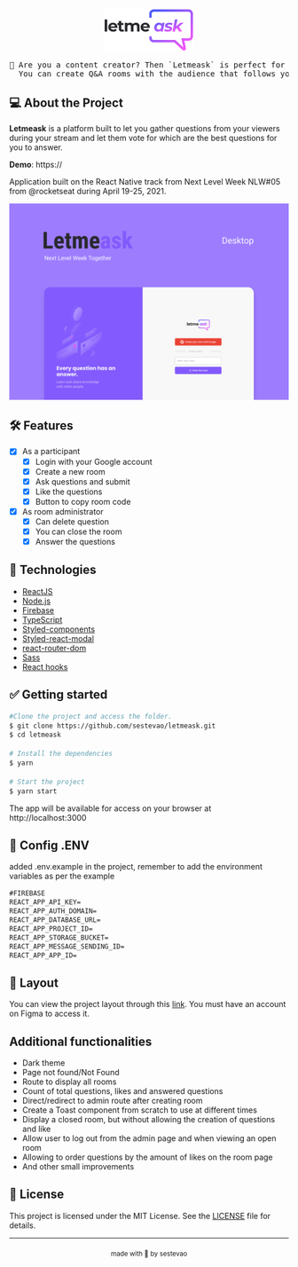 <p align="center">
  <img alt="Letmeask" src=".github/logo.svg" width="160px">
  <pre>💭 Are you a content creator? Then `Letmeask` is perfect for you! 
  You can create Q&A rooms with the audience that follows you. 💭</pre>
</p>

## 💻 About the Project

**Letmeask** is a platform built to let you gather questions from your viewers during your stream and let them vote for which are the best questions for you to answer.

**Demo**: https://

Application built on the React Native track from Next Level Week NLW#05 from @rocketseat during April 19-25, 2021.

<div align="center"><img alt="Letmeask" title="Letmeask" src=".github/Letmeask.png" /></div>

## 🛠️ Features

- [x] As a participant
  - [x] Login with your Google account
  - [x] Create a new room
  - [x] Ask questions and submit
  - [x] Like the questions
  - [x] Button to copy room code
- [x] As room administrator
  - [x] Can delete question
  - [x] You can close the room
  - [x] Answer the questions

## 🧪 Technologies

- [ReactJS](https://reactjs.org)
- [Node.js](https://nodejs.org/en/docs/guides/getting-started-guide/)
- [Firebase](https://firebase.google.com/)
- [TypeScript](https://www.typescriptlang.org/)
- [Styled-components](https://styled-components.com/docs/basics#installation)
- [Styled-react-modal](https://github.com/AlexanderRichey/styled-react-modal)
- [react-router-dom](https://reactrouter.com/web/guides/quick-start)
- [Sass](https://sass-lang.com/documentation)
- [React hooks](https://reactjs.org/docs/hooks-intro.html)

## ✅ Getting started

```bash
#Clone the project and access the folder.
$ git clone https://github.com/sestevao/letmeask.git
$ cd letmeask

# Install the dependencies
$ yarn

# Start the project
$ yarn start
```

The app will be available for access on your browser at http://localhost:3000

## 📁 Config .ENV

added .env.example in the project, remember to add the environment variables as per the example

```
#FIREBASE
REACT_APP_API_KEY=
REACT_APP_AUTH_DOMAIN=
REACT_APP_DATABASE_URL=
REACT_APP_PROJECT_ID=
REACT_APP_STORAGE_BUCKET=
REACT_APP_MESSAGE_SENDING_ID=
REACT_APP_APP_ID=
```

## 🎨 Layout

You can view the project layout through this [link](https://www.figma.com/file/u0BQK8rCf2KgzcukdRRCWh/Letmeask/duplicate). You must have an account on Figma to access it.

## Additional functionalities

- Dark theme
- Page not found/Not Found
- Route to display all rooms
- Count of total questions, likes and answered questions
- Direct/redirect to admin route after creating room
- Create a Toast component from scratch to use at different times
- Display a closed room, but without allowing the creation of questions and like
- Allow user to log out from the admin page and when viewing an open room
- Allowing to order questions by the amount of likes on the room page
- And other small improvements

## 📝 License

This project is licensed under the MIT License. See the [LICENSE](LICENSE.md) file for details.

---

<p align="center"><sub>made with 💜 by sestevao</sub></p>
